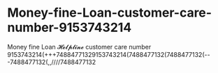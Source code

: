 # Money-fine-Loan-customer-care-number-9153743214
Money fine Loan 𝓗𝓮𝓵𝓹𝓵𝓲𝓷𝓮 customer care number 9153743214(+++74884771329153743214(7488477132(7488477132(---7488477132(,,////7488477132
